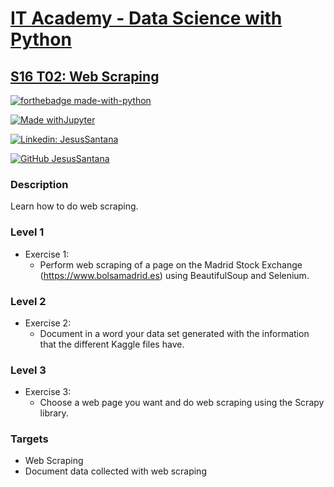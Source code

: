 # [IT Academy - Data Science with Python](https://www.barcelonactiva.cat/es/itacademy)
## [S16 T02: Web Scraping](https://github.com/jesussantana/Web-Scraping/blob/main/notebooks/S16_T02_Web_Scraping.ipynb)

[![forthebadge made-with-python](http://ForTheBadge.com/images/badges/made-with-python.svg)](https://www.python.org/)  
 
[![Made withJupyter](https://img.shields.io/badge/Made%20with-Jupyter-orange?style=for-the-badge&logo=Jupyter)](https://jupyter.org/try)  

[![Linkedin: JesusSantana](https://img.shields.io/badge/-JesusSantana-blue?style=flat-square&logo=Linkedin&logoColor=white&link=https://www.linkedin.com/in/chus-santana/)](https://www.linkedin.com/in/chus-santana/)  

[![GitHub JesusSantana](https://img.shields.io/github/followers/jesussantana?label=follow&style=social)](https://github.com/jesussantana)    
 

### Description

Learn how to do web scraping.


### Level 1

- Exercise 1: 
  - Perform web scraping of a page on the Madrid Stock Exchange (https://www.bolsamadrid.es) using BeautifulSoup and Selenium.

### Level 2

- Exercise 2: 
  - Document in a word your data set generated with the information that the different Kaggle files have.

### Level 3

- Exercise 3: 
  - Choose a web page you want and do web scraping using the Scrapy library.


### Targets

- Web Scraping
- Document data collected with web scraping